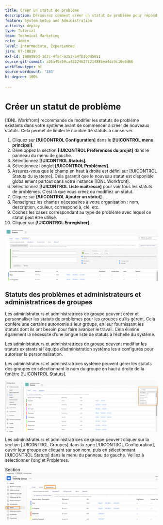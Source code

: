 ```yaml
---
title: Créer un statut de problème
description: Découvrez comment créer un statut de problème pour répondre aux besoins des workflows de votre organisation.
feature: System Setup and Administration
activity: deploy
type: Tutorial
team: Technical Marketing
role: Admin
level: Intermediate, Experienced
jira: KT-10019
exl-id: 1689080d-1d3c-4fad-a353-64fb3b0d5851
source-git-commit: a25a49e59ca483246271214886ea4dc9c10e8d66
workflow-type: ht
source-wordcount: '284'
ht-degree: 100%

---
```


# Créer un statut de problème

[!DNL Workfront] recommande de modifier les statuts de problème existants dans votre système avant de commencer à créer de nouveaux statuts. Cela permet de limiter le nombre de statuts à conserver.

1. Cliquez sur **[!UICONTROL Configuration]** dans le **[!UICONTROL menu principal]**.
1. Développez la section **[!UICONTROL Préférences du projet]** dans le panneau du menu de gauche.
1. Sélectionnez **[!UICONTROL Statuts]**.
1. Sélectionnez l’onglet **[!UICONTROL Problèmes]**.
1. Assurez-vous que le champ en haut à droite est défini sur [!UICONTROL Statuts du système]. Cela garantit que le nouveau statut est disponible globalement partout dans votre instance [!DNL Workfront].
1. Sélectionnez **[!UICONTROL Liste maîtresse]** pour voir tous les statuts de problèmes. C’est là que vous créez ou modifiez un statut.
1. Cliquez sur **[!UICONTROL Ajouter un statut]**.
1. Renseignez les champs nécessaires à votre organisation : nom, description, couleur, correspond à, clé, etc.
1. Cochez les cases correspondant au type de problème avec lequel ce statut peut être utilisé.
1. Cliquer sur **[!UICONTROL Enregistrer]**.

![Fenêtre Nouveau statut sur la page [!UICONTROL Statuts]](assets/admin-fund-create-issue-status.png)

## Statuts des problèmes et administrateurs et administratrices de groupes

Les administrateurs et administratrices de groupe peuvent créer et personnaliser les statuts de problèmes pour les groupes qu’ils gèrent. Cela confère une certaine autonomie à leur groupe, en leur fournissant les statuts dont ils ont besoin pour faire avancer le travail. Cela élimine également la nécessité d’une longue liste de statuts à l’échelle du système.

Les administrateurs et administratrices de groupe peuvent modifier les statuts existants si l’équipe d’administration système les a configurés pour autoriser la personnalisation.

Les administrateurs et administratrices système peuvent gérer les statuts des groupes en sélectionnant le nom du groupe en haut à droite de la fenêtre [!UICONTROL Statuts].

![Menu Liste des groupes sur la page [!UICONTROL Statuts]](assets/admin-fund-change-group-master-list.png)

Les administrateurs et administratrices de groupe peuvent cliquer sur la section [!UICONTROL Groupes] dans la zone [!UICONTROL Configuration], ouvrir leur groupe en cliquant sur son nom, puis en sélectionnant [!UICONTROL Statuts] dans le menu du panneau de gauche. Veillez à sélectionner l’onglet Problèmes.

Section ![[!UICONTROL Statuts] de la page [!UICONTROL Groupe]](assets/admin-fund-group-issue-statuses.png)

<!---
For detailed information on how managing statuses can be done by group administrators, see these articles:
Create and customize group statuses
Group administrators
--->

<!---
learn more URLs
Issue statuses
Create and customize system-wide statuses
--->

